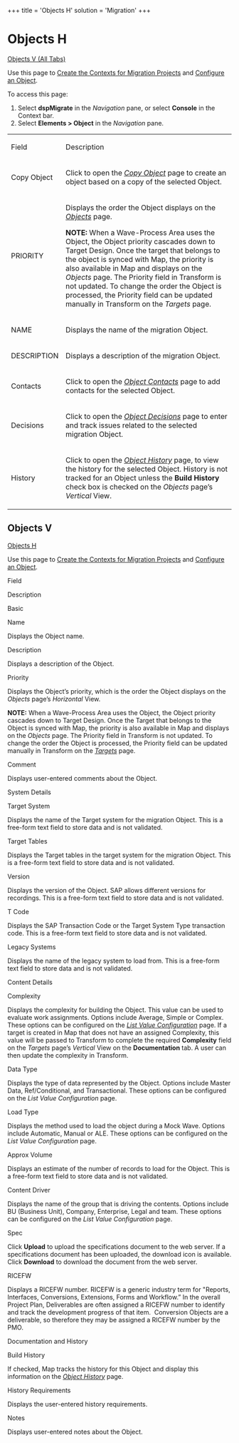 +++
title = 'Objects H'
solution = 'Migration'
+++

# Objects H

[Objects V (All Tabs)](#Objects_V_All_Tabs)

<div class="use">

Use this page to [Create the Contexts for Migration
Projects](../Use_Cases/Create_Contexts_for_Migration_Projects.htm) and
[Configure an Object](../Use_Cases/Configure_Object.htm).

</div>

To access this page:

1.  Select <span style="font-weight: bold;">dspMigrate</span> in the
    <span style="font-style: italic;">Navigation</span> pane, or select
    <span style="font-weight: bold;">Console</span> in the Context bar.
2.  Select <span style="font-weight: bold;">Elements \> Object</span> in
    the <span style="font-style: italic;">Navigation</span> pane.

<table>
<tbody>
<tr class="odd">
<td><p>Field</p></td>
<td><p>Description</p></td>
</tr>
<tr class="even">
<td><p>Copy Object</p></td>
<td><p>Click to open the <em><a href="Copy_Object.htm">Copy Object</a></em> page to create an object based on a copy of the selected Object.</p></td>
</tr>
<tr class="odd">
<td><p>PRIORITY</p></td>
<td><p>Displays the order the Object displays on the <em><a href="#">Objects</a></em> page.</p>
<p><strong>NOTE:</strong> When a Wave-Process Area uses the Object, the Object priority cascades down to Target Design. Once the target that belongs to the object is synced with Map, the priority is also available in Map and displays on the <span style="font-style: italic;">Objects</span> page. The Priority field in Transform is not updated. To change the order the Object is processed, the Priority field can be updated manually in Transform on the <span style="font-style: italic;">Targets</span> page.</p></td>
</tr>
<tr class="even">
<td><p>NAME</p></td>
<td><p>Displays the name of the migration Object.</p></td>
</tr>
<tr class="odd">
<td><p>DESCRIPTION</p></td>
<td><p>Displays a description of the migration Object.</p></td>
</tr>
<tr class="even">
<td><p>Contacts</p></td>
<td><p>Click to open the <em><a href="Object_Contacts.htm">Object Contacts</a></em> page to add contacts for the selected Object.</p></td>
</tr>
<tr class="odd">
<td><p>Decisions</p></td>
<td><p>Click to open the <em><a href="Object_Decisions_H.htm">Object Decisions</a></em> page to enter and track issues related to the selected migration Object.</p></td>
</tr>
<tr class="even">
<td><p>History</p></td>
<td><p>Click to open the <em><a href="Object_History_H.htm">Object History</a></em> page, to view the history for the selected Object. History is not tracked for an Object unless the <strong>Build History</strong> check box is checked on the <em>Objects</em> page’s <em>Vertical</em> View.</p></td>
</tr>
</tbody>
</table>

## <span id="Objects_V_All_Tabs"></span>Objects V

[Objects H](Objects_H.htm)

<div class="use">

Use this page to [Create the Contexts for Migration
Projects](../Use_Cases/Create_Contexts_for_Migration_Projects.htm) and
[Configure an Object](../Use_Cases/Configure_Object.htm).

</div>

Field

Description

Basic

Name

Displays the Object name.

Description

Displays a description of the Object.

Priority

Displays the Object’s priority, which is the order the Object displays
on the *Objects* page’s *Horizontal* View.

**NOTE:** When a Wave-Process Area uses the Object, the Object priority
cascades down to Target Design. Once the Target that belongs to the
Object is synced with Map, the priority is also available in Map and
displays on the <span style="font-style: italic;">Objects</span> page.
The Priority field in Transform is not updated. To change the order the
Object is processed, the Priority field can be updated manually in
Transform on the
<span style="font-style: italic;">[Targets](../../Transform/Page_Desc/Targets_H.htm)</span>
page.

Comment

Displays user-entered comments about the Object.

System Details

Target System

Displays the name of the Target system for the migration Object. This is
a free-form text field to store data and is not validated.

Target Tables

Displays the Target tables in the target system for the migration
Object. This is a free-form text field to store data and is not
validated.

Version

Displays the version of the Object. SAP allows different versions for
recordings. This is a free-form text field to store data and is not
validated.

T Code

Displays the SAP Transaction Code or the Target System Type transaction
code. This is a free-form text field to store data and is not validated.

Legacy Systems

Displays the name of the legacy system to load from. This is a free-form
text field to store data and is not validated.

Content Details

Complexity

Displays the complexity for building the Object. This value can be used
to evaluate work assignments. Options include Average, Simple or
Complex. These options can be configured on the *[List Value
Configuration](List_Value_Configuration.htm)* page. If a target is
created in Map that does not have an assigned Complexity, this value
will be passed to Transform to complete the required **Complexity**
field on the *Targets* page’s *Vertical* View on the **Documentation**
tab. A user can then update the complexity in Transform.

Data Type

Displays the type of data represented by the Object. Options include
Master Data, Ref/Conditional, and Transactional. These options can be
configured on the *List Value Configuration* page.

Load Type

Displays the method used to load the object during a Mock Wave. Options
include Automatic, Manual or ALE. These options can be configured on the
*List Value Configuration* page.

Approx Volume

Displays an estimate of the number of records to load for the Object.
This is a free-form text field to store data and is not validated.

Content Driver

Displays the name of the group that is driving the contents. Options
include BU (Business Unit), Company, Enterprise, Legal and team. These
options can be configured on the *List Value Configuration* page.

Spec

Click **Upload** to upload the specifications document to the web
server. If a specifications document has been uploaded, the download
icon is available. Click **Download** to download the document from the
web server.

RICEFW

Displays a RICEFW number. RICEFW is a generic industry term for
"Reports, Interfaces, Conversions, Extensions, Forms and Workflow.” In
the overall Project Plan, Deliverables are often assigned a RICEFW
number to identify and track the development progress of that
item.  Conversion Objects are a deliverable, so therefore they may be
assigned a RICEFW number by the PMO.

Documentation and History

Build History

If checked, Map tracks the history for this Object and display this
information on the *[Object History](Object_History_H.htm)* page.

History Requirements

Displays the user-entered history requirements.

Notes

Displays user-entered notes about the Object.
